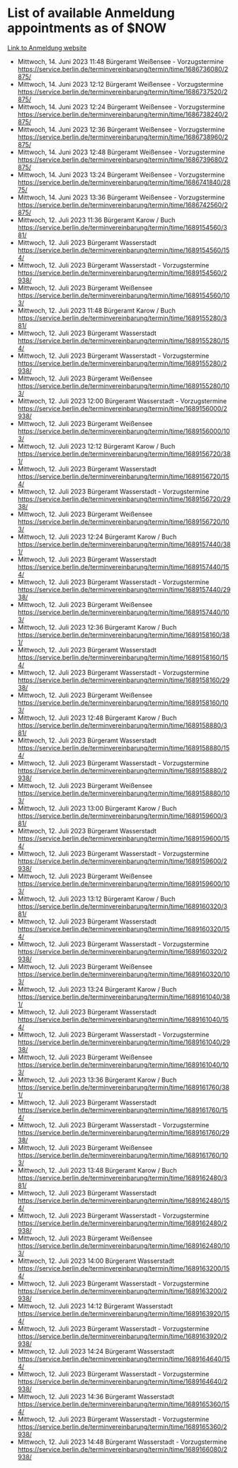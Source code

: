 # List of available Anmeldung appointments as of $NOW
[Link to Anmeldung website](https://service.berlin.de/terminvereinbarung/termin/tag.php?termin=1&anliegen[]=120686&dienstleisterlist=122210,122217,327316,122219,327312,122227,327314,122231,327346,122243,327348,122254,122252,329742,122260,329745,122262,329748,122271,327278,122273,327274,122277,327276,330436,122280,327294,122282,327290,122284,327292,122291,327270,122285,327266,122286,327264,122296,327268,150230,329760,122297,327286,122294,327284,122312,329763,122314,329775,122304,327330,122311,327334,122309,327332,317869,122281,327352,122279,329772,122283,122276,327324,122274,327326,122267,329766,122246,327318,122251,327320,122257,327322,122208,327298,122226,327300&herkunft=http%3A%2F%2Fservice.berlin.de%2Fdienstleistung%2F120686%2F)
- Mittwoch, 14. Juni 2023 11:48 Bürgeramt Weißensee - Vorzugstermine https://service.berlin.de/terminvereinbarung/termin/time/1686736080/2875/
- Mittwoch, 14. Juni 2023 12:12 Bürgeramt Weißensee - Vorzugstermine https://service.berlin.de/terminvereinbarung/termin/time/1686737520/2875/
- Mittwoch, 14. Juni 2023 12:24 Bürgeramt Weißensee - Vorzugstermine https://service.berlin.de/terminvereinbarung/termin/time/1686738240/2875/
- Mittwoch, 14. Juni 2023 12:36 Bürgeramt Weißensee - Vorzugstermine https://service.berlin.de/terminvereinbarung/termin/time/1686738960/2875/
- Mittwoch, 14. Juni 2023 12:48 Bürgeramt Weißensee - Vorzugstermine https://service.berlin.de/terminvereinbarung/termin/time/1686739680/2875/
- Mittwoch, 14. Juni 2023 13:24 Bürgeramt Weißensee - Vorzugstermine https://service.berlin.de/terminvereinbarung/termin/time/1686741840/2875/
- Mittwoch, 14. Juni 2023 13:36 Bürgeramt Weißensee - Vorzugstermine https://service.berlin.de/terminvereinbarung/termin/time/1686742560/2875/
- Mittwoch, 12. Juli 2023 11:36 Bürgeramt Karow / Buch https://service.berlin.de/terminvereinbarung/termin/time/1689154560/381/
- Mittwoch, 12. Juli 2023  Bürgeramt Wasserstadt https://service.berlin.de/terminvereinbarung/termin/time/1689154560/154/
- Mittwoch, 12. Juli 2023  Bürgeramt Wasserstadt - Vorzugstermine https://service.berlin.de/terminvereinbarung/termin/time/1689154560/2938/
- Mittwoch, 12. Juli 2023  Bürgeramt Weißensee https://service.berlin.de/terminvereinbarung/termin/time/1689154560/103/
- Mittwoch, 12. Juli 2023 11:48 Bürgeramt Karow / Buch https://service.berlin.de/terminvereinbarung/termin/time/1689155280/381/
- Mittwoch, 12. Juli 2023  Bürgeramt Wasserstadt https://service.berlin.de/terminvereinbarung/termin/time/1689155280/154/
- Mittwoch, 12. Juli 2023  Bürgeramt Wasserstadt - Vorzugstermine https://service.berlin.de/terminvereinbarung/termin/time/1689155280/2938/
- Mittwoch, 12. Juli 2023  Bürgeramt Weißensee https://service.berlin.de/terminvereinbarung/termin/time/1689155280/103/
- Mittwoch, 12. Juli 2023 12:00 Bürgeramt Wasserstadt - Vorzugstermine https://service.berlin.de/terminvereinbarung/termin/time/1689156000/2938/
- Mittwoch, 12. Juli 2023  Bürgeramt Weißensee https://service.berlin.de/terminvereinbarung/termin/time/1689156000/103/
- Mittwoch, 12. Juli 2023 12:12 Bürgeramt Karow / Buch https://service.berlin.de/terminvereinbarung/termin/time/1689156720/381/
- Mittwoch, 12. Juli 2023  Bürgeramt Wasserstadt https://service.berlin.de/terminvereinbarung/termin/time/1689156720/154/
- Mittwoch, 12. Juli 2023  Bürgeramt Wasserstadt - Vorzugstermine https://service.berlin.de/terminvereinbarung/termin/time/1689156720/2938/
- Mittwoch, 12. Juli 2023  Bürgeramt Weißensee https://service.berlin.de/terminvereinbarung/termin/time/1689156720/103/
- Mittwoch, 12. Juli 2023 12:24 Bürgeramt Karow / Buch https://service.berlin.de/terminvereinbarung/termin/time/1689157440/381/
- Mittwoch, 12. Juli 2023  Bürgeramt Wasserstadt https://service.berlin.de/terminvereinbarung/termin/time/1689157440/154/
- Mittwoch, 12. Juli 2023  Bürgeramt Wasserstadt - Vorzugstermine https://service.berlin.de/terminvereinbarung/termin/time/1689157440/2938/
- Mittwoch, 12. Juli 2023  Bürgeramt Weißensee https://service.berlin.de/terminvereinbarung/termin/time/1689157440/103/
- Mittwoch, 12. Juli 2023 12:36 Bürgeramt Karow / Buch https://service.berlin.de/terminvereinbarung/termin/time/1689158160/381/
- Mittwoch, 12. Juli 2023  Bürgeramt Wasserstadt https://service.berlin.de/terminvereinbarung/termin/time/1689158160/154/
- Mittwoch, 12. Juli 2023  Bürgeramt Wasserstadt - Vorzugstermine https://service.berlin.de/terminvereinbarung/termin/time/1689158160/2938/
- Mittwoch, 12. Juli 2023  Bürgeramt Weißensee https://service.berlin.de/terminvereinbarung/termin/time/1689158160/103/
- Mittwoch, 12. Juli 2023 12:48 Bürgeramt Karow / Buch https://service.berlin.de/terminvereinbarung/termin/time/1689158880/381/
- Mittwoch, 12. Juli 2023  Bürgeramt Wasserstadt https://service.berlin.de/terminvereinbarung/termin/time/1689158880/154/
- Mittwoch, 12. Juli 2023  Bürgeramt Wasserstadt - Vorzugstermine https://service.berlin.de/terminvereinbarung/termin/time/1689158880/2938/
- Mittwoch, 12. Juli 2023  Bürgeramt Weißensee https://service.berlin.de/terminvereinbarung/termin/time/1689158880/103/
- Mittwoch, 12. Juli 2023 13:00 Bürgeramt Karow / Buch https://service.berlin.de/terminvereinbarung/termin/time/1689159600/381/
- Mittwoch, 12. Juli 2023  Bürgeramt Wasserstadt https://service.berlin.de/terminvereinbarung/termin/time/1689159600/154/
- Mittwoch, 12. Juli 2023  Bürgeramt Wasserstadt - Vorzugstermine https://service.berlin.de/terminvereinbarung/termin/time/1689159600/2938/
- Mittwoch, 12. Juli 2023  Bürgeramt Weißensee https://service.berlin.de/terminvereinbarung/termin/time/1689159600/103/
- Mittwoch, 12. Juli 2023 13:12 Bürgeramt Karow / Buch https://service.berlin.de/terminvereinbarung/termin/time/1689160320/381/
- Mittwoch, 12. Juli 2023  Bürgeramt Wasserstadt https://service.berlin.de/terminvereinbarung/termin/time/1689160320/154/
- Mittwoch, 12. Juli 2023  Bürgeramt Wasserstadt - Vorzugstermine https://service.berlin.de/terminvereinbarung/termin/time/1689160320/2938/
- Mittwoch, 12. Juli 2023  Bürgeramt Weißensee https://service.berlin.de/terminvereinbarung/termin/time/1689160320/103/
- Mittwoch, 12. Juli 2023 13:24 Bürgeramt Karow / Buch https://service.berlin.de/terminvereinbarung/termin/time/1689161040/381/
- Mittwoch, 12. Juli 2023  Bürgeramt Wasserstadt https://service.berlin.de/terminvereinbarung/termin/time/1689161040/154/
- Mittwoch, 12. Juli 2023  Bürgeramt Wasserstadt - Vorzugstermine https://service.berlin.de/terminvereinbarung/termin/time/1689161040/2938/
- Mittwoch, 12. Juli 2023  Bürgeramt Weißensee https://service.berlin.de/terminvereinbarung/termin/time/1689161040/103/
- Mittwoch, 12. Juli 2023 13:36 Bürgeramt Karow / Buch https://service.berlin.de/terminvereinbarung/termin/time/1689161760/381/
- Mittwoch, 12. Juli 2023  Bürgeramt Wasserstadt https://service.berlin.de/terminvereinbarung/termin/time/1689161760/154/
- Mittwoch, 12. Juli 2023  Bürgeramt Wasserstadt - Vorzugstermine https://service.berlin.de/terminvereinbarung/termin/time/1689161760/2938/
- Mittwoch, 12. Juli 2023  Bürgeramt Weißensee https://service.berlin.de/terminvereinbarung/termin/time/1689161760/103/
- Mittwoch, 12. Juli 2023 13:48 Bürgeramt Karow / Buch https://service.berlin.de/terminvereinbarung/termin/time/1689162480/381/
- Mittwoch, 12. Juli 2023  Bürgeramt Wasserstadt https://service.berlin.de/terminvereinbarung/termin/time/1689162480/154/
- Mittwoch, 12. Juli 2023  Bürgeramt Wasserstadt - Vorzugstermine https://service.berlin.de/terminvereinbarung/termin/time/1689162480/2938/
- Mittwoch, 12. Juli 2023  Bürgeramt Weißensee https://service.berlin.de/terminvereinbarung/termin/time/1689162480/103/
- Mittwoch, 12. Juli 2023 14:00 Bürgeramt Wasserstadt https://service.berlin.de/terminvereinbarung/termin/time/1689163200/154/
- Mittwoch, 12. Juli 2023  Bürgeramt Wasserstadt - Vorzugstermine https://service.berlin.de/terminvereinbarung/termin/time/1689163200/2938/
- Mittwoch, 12. Juli 2023 14:12 Bürgeramt Wasserstadt https://service.berlin.de/terminvereinbarung/termin/time/1689163920/154/
- Mittwoch, 12. Juli 2023  Bürgeramt Wasserstadt - Vorzugstermine https://service.berlin.de/terminvereinbarung/termin/time/1689163920/2938/
- Mittwoch, 12. Juli 2023 14:24 Bürgeramt Wasserstadt https://service.berlin.de/terminvereinbarung/termin/time/1689164640/154/
- Mittwoch, 12. Juli 2023  Bürgeramt Wasserstadt - Vorzugstermine https://service.berlin.de/terminvereinbarung/termin/time/1689164640/2938/
- Mittwoch, 12. Juli 2023 14:36 Bürgeramt Wasserstadt https://service.berlin.de/terminvereinbarung/termin/time/1689165360/154/
- Mittwoch, 12. Juli 2023  Bürgeramt Wasserstadt - Vorzugstermine https://service.berlin.de/terminvereinbarung/termin/time/1689165360/2938/
- Mittwoch, 12. Juli 2023 14:48 Bürgeramt Wasserstadt - Vorzugstermine https://service.berlin.de/terminvereinbarung/termin/time/1689166080/2938/
